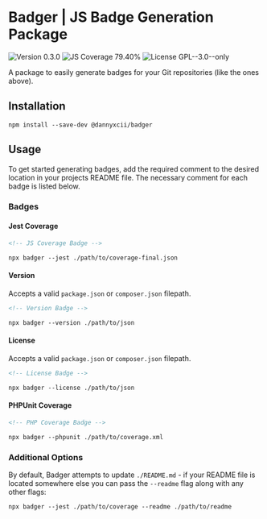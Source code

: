 # Badger | JS Badge Generation Package

<div>
<!-- Version Badge -->
<img src="https://img.shields.io/badge/Version-0.3.0-blue" alt="Version 0.3.0">
<!-- JS Coverage Badge -->
<img src="https://img.shields.io/badge/JS Coverage-79.40%25-orange" alt="JS Coverage 79.40%">
<!-- License Badge -->
<img src="https://img.shields.io/badge/License-GPL--3.0--only-34ad9b" alt="License GPL--3.0--only">
</div>

A package to easily generate badges for your Git repositories (like the ones above).

## Installation

```shell
npm install --save-dev @dannyxcii/badger
```

## Usage

To get started generating badges, add the required comment to the desired location in your projects README file. The 
necessary comment for each badge is listed below.

### Badges

#### Jest Coverage

```html
<!-- JS Coverage Badge -->
```

```shell
npx badger --jest ./path/to/coverage-final.json
```

#### Version

Accepts a valid `package.json` or `composer.json` filepath.

```html
<!-- Version Badge -->
```

```shell
npx badger --version ./path/to/json
```

#### License

Accepts a valid `package.json` or `composer.json` filepath.

```html
<!-- License Badge -->
```

```shell
npx badger --license ./path/to/json
```

#### PHPUnit Coverage

```html
<!-- PHP Coverage Badge -->
```

```shell
npx badger --phpunit ./path/to/coverage.xml
```

### Additional Options

By default, Badger attempts to update `./README.md` - if your README file is located somewhere else you can pass the
`--readme` flag along with any other flags:

```shell
npx badger --jest ./path/to/coverage --readme ./path/to/readme
```